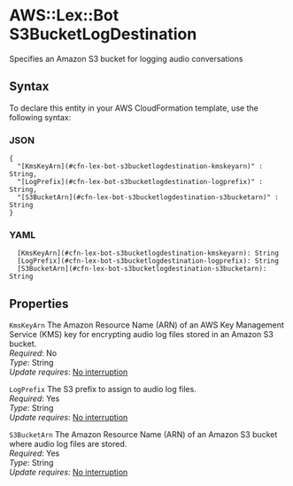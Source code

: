 # AWS::Lex::Bot S3BucketLogDestination<a name="aws-properties-lex-bot-s3bucketlogdestination"></a>

Specifies an Amazon S3 bucket for logging audio conversations

## Syntax<a name="aws-properties-lex-bot-s3bucketlogdestination-syntax"></a>

To declare this entity in your AWS CloudFormation template, use the following syntax:

### JSON<a name="aws-properties-lex-bot-s3bucketlogdestination-syntax.json"></a>

```
{
  "[KmsKeyArn](#cfn-lex-bot-s3bucketlogdestination-kmskeyarn)" : String,
  "[LogPrefix](#cfn-lex-bot-s3bucketlogdestination-logprefix)" : String,
  "[S3BucketArn](#cfn-lex-bot-s3bucketlogdestination-s3bucketarn)" : String
}
```

### YAML<a name="aws-properties-lex-bot-s3bucketlogdestination-syntax.yaml"></a>

```
  [KmsKeyArn](#cfn-lex-bot-s3bucketlogdestination-kmskeyarn): String
  [LogPrefix](#cfn-lex-bot-s3bucketlogdestination-logprefix): String
  [S3BucketArn](#cfn-lex-bot-s3bucketlogdestination-s3bucketarn): String
```

## Properties<a name="aws-properties-lex-bot-s3bucketlogdestination-properties"></a>

`KmsKeyArn` <a name="cfn-lex-bot-s3bucketlogdestination-kmskeyarn"></a>
The Amazon Resource Name \(ARN\) of an AWS Key Management Service \(KMS\) key for encrypting audio log files stored in an Amazon S3 bucket\.  
_Required_: No  
_Type_: String  
_Update requires_: [No interruption](https://docs.aws.amazon.com/AWSCloudFormation/latest/UserGuide/using-cfn-updating-stacks-update-behaviors.html#update-no-interrupt)

`LogPrefix` <a name="cfn-lex-bot-s3bucketlogdestination-logprefix"></a>
The S3 prefix to assign to audio log files\.  
_Required_: Yes  
_Type_: String  
_Update requires_: [No interruption](https://docs.aws.amazon.com/AWSCloudFormation/latest/UserGuide/using-cfn-updating-stacks-update-behaviors.html#update-no-interrupt)

`S3BucketArn` <a name="cfn-lex-bot-s3bucketlogdestination-s3bucketarn"></a>
The Amazon Resource Name \(ARN\) of an Amazon S3 bucket where audio log files are stored\.  
_Required_: Yes  
_Type_: String  
_Update requires_: [No interruption](https://docs.aws.amazon.com/AWSCloudFormation/latest/UserGuide/using-cfn-updating-stacks-update-behaviors.html#update-no-interrupt)
